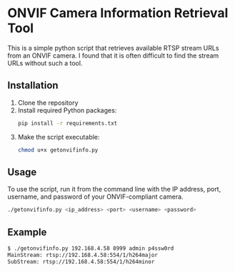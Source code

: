 # ONVIF Camera Information Retrieval Tool

This is a simple python script that retrieves available RTSP stream URLs from an ONVIF camera.
I found that it is often difficult to find the stream URLs without such a tool.

## Installation

1. Clone the repository
2. Install required Python packages:
   ```bash
   pip install -r requirements.txt
   ```
3. Make the script executable:
   ```bash
   chmod u+x getonvifinfo.py
   ```

## Usage

To use the script, run it from the command line with the IP address, port, username, and password of your ONVIF-compliant camera.

```bash
./getonvifinfo.py <ip_address> <port> <username> <password>
```

## Example

```bash
$ ./getonvifinfo.py 192.168.4.58 8999 admin p4ssw0rd
MainStream: rtsp://192.168.4.58:554/1/h264major
SubStream: rtsp://192.168.4.58:554/1/h264minor
```

